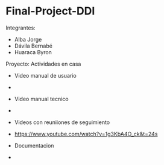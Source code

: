 # Final-Project-DDI

Integrantes: 
- Alba Jorge
- Dávila Bernabé
- Huaraca Byron

Proyecto: Actividades en casa


* Video manual de usuario
-

* Video manual tecnico
-

* Videos con reuniiones de seguimiento
- https://www.youtube.com/watch?v=1g3KbA4O_ck&t=24s

* Documentacion 
-
